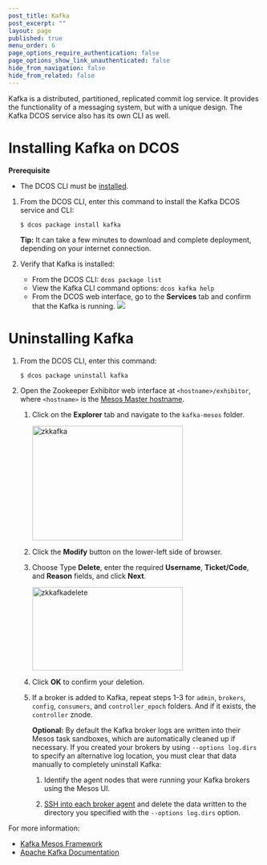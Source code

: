 ```yaml
---
post_title: Kafka
post_excerpt: ""
layout: page
published: true
menu_order: 6
page_options_require_authentication: false
page_options_show_link_unauthenticated: false
hide_from_navigation: false
hide_from_related: false
---
```

Kafka is a distributed, partitioned, replicated commit log service. It provides the functionality of a messaging system, but with a unique design. The Kafka DCOS service also has its own CLI as well.

# <a name="kafkainstall"></a>Installing Kafka on DCOS

**Prerequisite**

*   The DCOS CLI must be [installed][1].

1.  From the DCOS CLI, enter this command to install the Kafka DCOS service and CLI:

        $ dcos package install kafka


    **Tip:** It can take a few minutes to download and complete deployment, depending on your internet connection.

2.  Verify that Kafka is installed:

    *   From the DCOS CLI: `dcos package list`
    *   View the Kafka CLI command options: `dcos kafka help`
    *   From the DCOS web interface, go to the **Services** tab and confirm that the Kafka is running. ![][2]

# <a name="uninstall"></a>Uninstalling Kafka

1.  From the DCOS CLI, enter this command:

        $ dcos package uninstall kafka


2.  Open the Zookeeper Exhibitor web interface at `<hostname>/exhibitor`, where `<hostname>` is the [Mesos Master hostname][3].

    1.  Click on the **Explorer** tab and navigate to the `kafka-mesos` folder.

        <a href="https://docs.mesosphere.com/wp-content/uploads/2015/12/zkkafka.png" rel="attachment wp-att-1395"><img src="https://docs.mesosphere.com/wp-content/uploads/2015/12/zkkafka-600x456.png" alt="zkkafka" width="300" height="228" class="alignnone size-medium wp-image-1395" /></a>

    2.  Click the **Modify** button on the lower-left side of browser.

    3.  Choose Type **Delete**, enter the required **Username**, **Ticket/Code**, and **Reason** fields, and click **Next**.

        <a href="https://docs.mesosphere.com/wp-content/uploads/2015/12/zkkafkadelete.png" rel="attachment wp-att-1393"><img src="https://docs.mesosphere.com/wp-content/uploads/2015/12/zkkafkadelete-600x331.png" alt="zkkafkadelete" width="300" height="166" class="alignnone size-medium wp-image-1393" /></a>

    4.  Click **OK** to confirm your deletion.

    5.  If a broker is added to Kafka, repeat steps 1-3 for `admin`, `brokers`, `config`, `consumers`, and `controller_epoch` folders. And if it exists, the `controller` znode.

        **Optional:** By default the Kafka broker logs are written into their Mesos task sandboxes, which are automatically cleaned up if necessary. If you created your brokers by using `--options log.dirs` to specify an alternative log location, you must clear that data manually to completely uninstall Kafka:

        1.  Identify the agent nodes that were running your Kafka brokers using the Mesos UI.

        2.  [SSH into each broker agent][4] and delete the data written to the directory you specified with the `--options log.dirs` option.

For more information:

*   <a href="https://github.com/mesosphere/kafka/blob/master/README.md" target="_blank">Kafka Mesos Framework</a>
*   <a href="http://kafka.apache.org/documentation.html" target="_blank">Apache Kafka Documentation</a>

 [1]: /install/cli/
 [2]: https://github.com/mesosphere/dcos-kafka
 [3]: /install/awscluster#launchdcos
 [4]: /sshcluster/